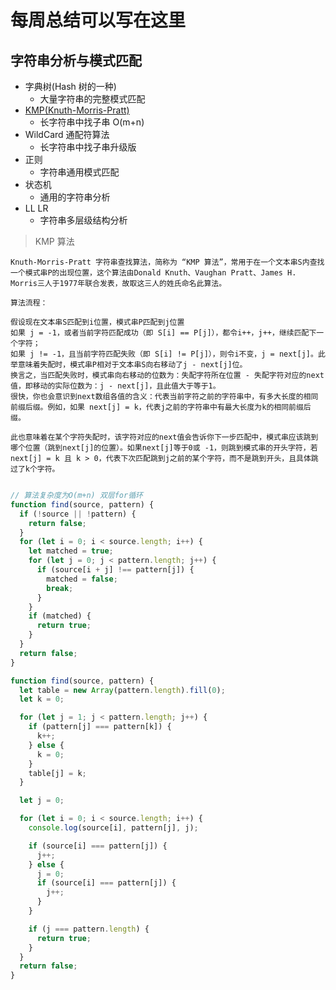 # 每周总结可以写在这里

## 字符串分析与模式匹配

- 字典树(Hash 树的一种)
  - 大量字符串的完整模式匹配
- [KMP(Knuth-Morris-Pratt)](https://zh.wikipedia.org/wiki/%E5%85%8B%E5%8A%AA%E6%96%AF-%E8%8E%AB%E9%87%8C%E6%96%AF-%E6%99%AE%E6%8B%89%E7%89%B9%E7%AE%97%E6%B3%95)
  - 长字符串中找子串 O(m+n)
- WildCard 通配符算法
  - 长字符串中找子串升级版
- 正则
  - 字符串通用模式匹配
- 状态机
  - 通用的字符串分析
- LL LR
  - 字符串多层级结构分析

> KMP 算法

    Knuth-Morris-Pratt 字符串查找算法，简称为 “KMP 算法”，常用于在一个文本串S内查找一个模式串P的出现位置，这个算法由Donald Knuth、Vaughan Pratt、James H. Morris三人于1977年联合发表，故取这三人的姓氏命名此算法。

    算法流程：

    假设现在文本串S匹配到i位置，模式串P匹配到j位置
    如果 j = -1，或者当前字符匹配成功（即 S[i] == P[j]），都令i++，j++，继续匹配下一个字符；
    如果 j != -1，且当前字符匹配失败（即 S[i] != P[j]），则令i不变，j = next[j]。此举意味着失配时，模式串P相对于文本串S向右移动了j - next[j]位。
    换言之，当匹配失败时，模式串向右移动的位数为：失配字符所在位置 - 失配字符对应的next值，即移动的实际位数为：j - next[j]，且此值大于等于1。
    很快，你也会意识到next数组各值的含义：代表当前字符之前的字符串中，有多大长度的相同前缀后缀。例如，如果 next[j] = k，代表j之前的字符串中有最大长度为k的相同前缀后缀。

    此也意味着在某个字符失配时，该字符对应的next值会告诉你下一步匹配中，模式串应该跳到哪个位置（跳到next[j]的位置）。如果next[j]等于0或 -1，则跳到模式串的开头字符，若next[j] = k 且 k > 0，代表下次匹配跳到j之前的某个字符，而不是跳到开头，且具体跳过了k个字符。


```js

// 算法复杂度为O(m+n) 双层for循环
function find(source, pattern) {
  if (!source || !pattern) {
    return false;
  }
  for (let i = 0; i < source.length; i++) {
    let matched = true;
    for (let j = 0; j < pattern.length; j++) {
      if (source[i + j] !== pattern[j]) {
        matched = false;
        break;
      }
    }
    if (matched) {
      return true;
    }
  }
  return false;
}
```

```js
function find(source, pattern) {
  let table = new Array(pattern.length).fill(0);
  let k = 0;

  for (let j = 1; j < pattern.length; j++) {
    if (pattern[j] === pattern[k]) {
      k++;
    } else {
      k = 0;
    }
    table[j] = k;
  }

  let j = 0;

  for (let i = 0; i < source.length; i++) {
    console.log(source[i], pattern[j], j);

    if (source[i] === pattern[j]) {
      j++;
    } else {
      j = 0;
      if (source[i] === pattern[j]) {
        j++;
      }
    }

    if (j === pattern.length) {
      return true;
    }
  }
  return false;
}
```
